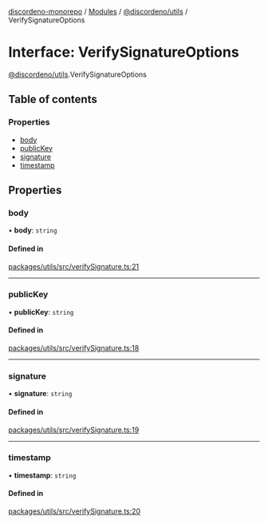 [discordeno-monorepo](../README.md) / [Modules](../modules.md) / [@discordeno/utils](../modules/discordeno_utils.md) / VerifySignatureOptions

# Interface: VerifySignatureOptions

[@discordeno/utils](../modules/discordeno_utils.md).VerifySignatureOptions

## Table of contents

### Properties

- [body](discordeno_utils.VerifySignatureOptions.md#body)
- [publicKey](discordeno_utils.VerifySignatureOptions.md#publickey)
- [signature](discordeno_utils.VerifySignatureOptions.md#signature)
- [timestamp](discordeno_utils.VerifySignatureOptions.md#timestamp)

## Properties

### body

• **body**: `string`

#### Defined in

[packages/utils/src/verifySignature.ts:21](https://github.com/deepsarda/discordeno/blob/c6dc30bb/packages/utils/src/verifySignature.ts#L21)

---

### publicKey

• **publicKey**: `string`

#### Defined in

[packages/utils/src/verifySignature.ts:18](https://github.com/deepsarda/discordeno/blob/c6dc30bb/packages/utils/src/verifySignature.ts#L18)

---

### signature

• **signature**: `string`

#### Defined in

[packages/utils/src/verifySignature.ts:19](https://github.com/deepsarda/discordeno/blob/c6dc30bb/packages/utils/src/verifySignature.ts#L19)

---

### timestamp

• **timestamp**: `string`

#### Defined in

[packages/utils/src/verifySignature.ts:20](https://github.com/deepsarda/discordeno/blob/c6dc30bb/packages/utils/src/verifySignature.ts#L20)
